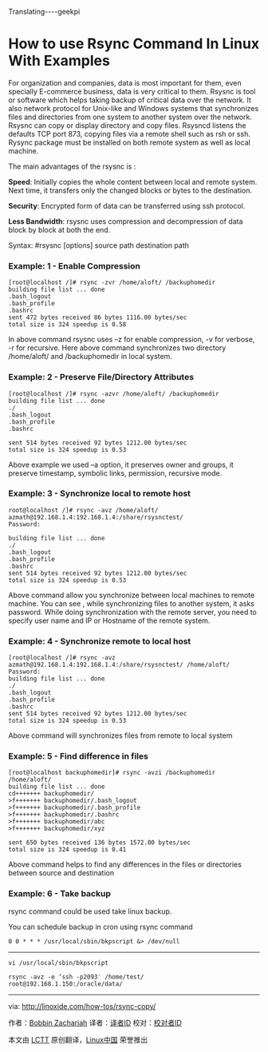 Translating----geekpi

How to use Rsync Command In Linux With Examples
================================================================================
For organization and companies, data is most important for them, even specially E-commerce business, data is very critical to them. Rsysnc is tool or software which helps taking backup of critical data over the network. It also network protocol for Unix-like and Windows systems that synchronizes files and directories from one system to another system over the network. Rsysnc can copy or display directory and copy files. Rsysncd listens the defaults TCP port 873, copying files via a remote shell such as rsh or ssh. Rysync package must be installed on both remote system as well as local machine.

The main advantages of the rsysnc is :

**Speed**: Initially copies the whole content between local and remote system. Next time, it transfers only the changed blocks or bytes to the destination.

**Security**: Encrypted form of data can be transferred using ssh protocol.

**Less Bandwidth**: rsysnc uses compression and decompression of data block by block at both the end.

Syntax:
#rsysnc [options] source path destination path

### Example: 1 - Enable Compression ###

    [root@localhost /]# rsync -zvr /home/aloft/ /backuphomedir
    building file list ... done
    .bash_logout
    .bash_profile
    .bashrc
    sent 472 bytes received 86 bytes 1116.00 bytes/sec
    total size is 324 speedup is 0.58

In above command rsysnc uses –z for enable compression, -v for verbose, -r for recursive. Here above command synchronizes two directory /home/aloft/ and /backuphomedir in local system.

### Example: 2 - Preserve File/Directory Attributes ###

    [root@localhost /]# rsync -azvr /home/aloft/ /backuphomedir
    building file list ... done
    ./
    .bash_logout
    .bash_profile
    .bashrc

    sent 514 bytes received 92 bytes 1212.00 bytes/sec
    total size is 324 speedup is 0.53

Above example we used –a option, it preserves owner and groups, it preserve timestamp, symbolic links, permission, recursive mode.

### Example: 3 - Synchronize local to remote host ###

    root@localhost /]# rsync -avz /home/aloft/ azmath@192.168.1.4:192.168.1.4:/share/rsysnctest/
    Password:

    building file list ... done
    ./
    .bash_logout
    .bash_profile
    .bashrc
    sent 514 bytes received 92 bytes 1212.00 bytes/sec
    total size is 324 speedup is 0.53

Above command allow you synchronize between local machines to remote machine. You can see , while synchronizing files to another system, it asks password. While doing synchronization with the remote server, you need to specify user name and IP or Hostname of the remote system.

### Example: 4 - Synchronize remote to local host ###

    [root@localhost /]# rsync -avz azmath@192.168.1.4:192.168.1.4:/share/rsysnctest/ /home/aloft/
    Password:
    building file list ... done
    ./
    .bash_logout
    .bash_profile
    .bashrc
    sent 514 bytes received 92 bytes 1212.00 bytes/sec
    total size is 324 speedup is 0.53

Above command will synchronizes files from remote to local system

### Example: 5 - Find difference in files ###

    [root@localhost backuphomedir]# rsync -avzi /backuphomedir /home/aloft/
    building file list ... done
    cd+++++++ backuphomedir/
    >f+++++++ backuphomedir/.bash_logout
    >f+++++++ backuphomedir/.bash_profile
    >f+++++++ backuphomedir/.bashrc
    >f+++++++ backuphomedir/abc
    >f+++++++ backuphomedir/xyz

    sent 650 bytes received 136 bytes 1572.00 bytes/sec
    total size is 324 speedup is 0.41

Above command helps to find any differences in the files or directories between source and destination

### Example: 6 - Take backup ###

rsync command could be used take linux backup.

You can schedule backup in cron using rsync command

    0 0 * * * /usr/local/sbin/bkpscript &> /dev/null

----------

    vi /usr/local/sbin/bkpscript

    rsync -avz -e ‘ssh -p2093′ /home/test/ root@192.168.1.150:/oracle/data/

--------------------------------------------------------------------------------

via: http://linoxide.com/how-tos/rsync-copy/

作者：[Bobbin Zachariah][a]
译者：[译者ID](https://github.com/译者ID)
校对：[校对者ID](https://github.com/校对者ID)

本文由 [LCTT](https://github.com/LCTT/TranslateProject) 原创翻译，[Linux中国](http://linux.cn/) 荣誉推出

[a]:http://linoxide.com/author/bobbin/
